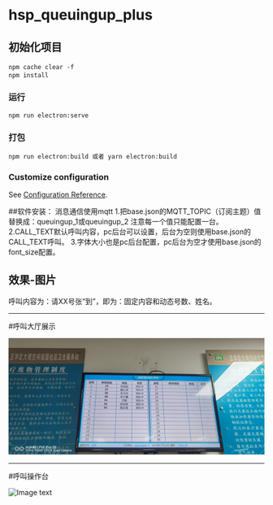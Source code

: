 # hsp_queuingup_plus

## 初始化项目
```
npm cache clear -f
npm install
```

### 运行
```
npm run electron:serve
```

### 打包
```
npm run electron:build 或者 yarn electron:build
```

### Customize configuration
See [Configuration Reference](https://cli.vuejs.org/config/).

##软件安装：
消息通信使用mqtt
1.把base.json的MQTT_TOPIC（订阅主题）值替换成：queuingup_1或queuingup_2 注意每一个值只能配置一台。
2.CALL_TEXT默认呼叫内容，pc后台可以设置，后台为空则使用base.json的CALL_TEXT呼叫。
3.字体大小也是pc后台配置，pc后台为空才使用base.json的font_size配置。

## 效果-图片
呼叫内容为：请XX号张“到”，即为：固定内容和动态号数、姓名。
***
#呼叫大厅展示

 [![image](show_img.jpg)](https://zy.linbint.com/common/uploadfile/getimage?url=resource/uploads/20220723/1658510006_show_img.jpg)
***
#呼叫操作台

![Image text](https://zy.linbint.com/common/uploadfile/getimage?url=resource/uploads/20220723/1658510006_show_img.jpg)

